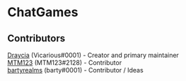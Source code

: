 # ChatGames

## Contributors
[Draycia](https://github.com/Draycia) (Vicarious#0001) - Creator and primary maintainer  
[MTM123](https://github.com/MTM123) (MTM123#2128) - Contributor  
[bartyrealms](https://github.com/bartyrealms) (barty#0001) - Contributor / Ideas  
